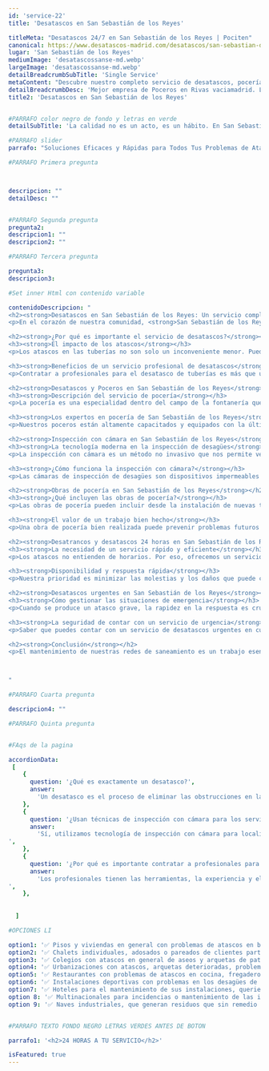 ```yaml
---
id: 'service-22'
title: 'Desatascos en San Sebastián de los Reyes'

titleMeta: "Desatascos 24/7 en San Sebastián de los Reyes | Pociten"
canonical: https://www.desatascos-madrid.com/desatascos/san-sebastian-de-los-reyes
lugar: 'San Sebastián de los Reyes'
mediumImage: 'desatascossanse-md.webp'
largeImage: 'desatascossanse-md.webp'
detailBreadcrumbSubTitle: 'Single Service'
metaContent: "Descubre nuestro completo servicio de desatascos, pocería e inspección con cámara en San Sebastián de los Reyes. Disponibles 24/7.☎️ 647 376 782"
detailBreadcrumbDesc: 'Mejor empresa de Poceros en Rivas vaciamadrid. Llámanos y compruébalo'
title2: 'Desatascos en San Sebastián de los Reyes'


#PARRAFO color negro de fondo y letras en verde
detailSubTitle: 'La calidad no es un acto, es un hábito. En San Sebastián de los Reyes, hacemos de la excelencia nuestro compromiso diario.'

#PARRAFO slider
parrafo: "Soluciones Eficaces y Rápidas para Todos Tus Problemas de Atascos y Pocería"

#PARRAFO Primera pregunta



descripcion: ""
detailDesc: ""


#PARRAFO Segunda pregunta
pregunta2: 
descripcion1: ""
descripcion2: ""

#PARRAFO Tercera pregunta

pregunta3: 
descripcion3: 

#Set inner Html con contenido variable

contenidoDescripcion: "
<h2><strong>Desatascos en San Sebastián de los Reyes: Un servicio completo</strong></h2>
<p>En el corazón de nuestra comunidad, <strong>San Sebastián de los Reyes</strong>, hay un equipo de profesionales dedicados que trabajan las 24 horas del día, los 7 días de la semana, para mantener el flujo de nuestros sistemas de drenaje. ¿Pero realmente conoces la importancia de este servicio? ¿O cómo pueden ayudarte estos expertos en tu hogar o negocio?</p>

<h2><strong>¿Por qué es importante el servicio de desatascos?</strong></h2>
<h3><strong>El impacto de los atascos</strong></h3>
<p>Los atascos en las tuberías no son solo un inconveniente menor. Pueden causar daños graves a tus instalaciones, provocar inundaciones y, en última instancia, convertirse en un problema de salud pública.</p>

<h3><strong>Beneficios de un servicio profesional de desatascos</strong></h3>
<p>Contratar a profesionales para el desatasco de tuberías es más que una necesidad, es una inversión en tranquilidad y seguridad. Su conocimiento, experiencia y herramientas especializadas les permiten detectar y resolver problemas rápidamente, evitando daños a largo plazo.</p>

<h2><strong>Desatascos y Poceros en San Sebastián de los Reyes</strong></h2>
<h3><strong>Descripción del servicio de pocería</strong></h3>
<p>La pocería es una especialidad dentro del campo de la fontanería que se ocupa de la instalación, mantenimiento y reparación de las redes de saneamiento y drenaje. En palabras sencillas, los poceros son los expertos en mantener el flujo adecuado en nuestras tuberías.</p>

<h3><strong>Los expertos en pocería de San Sebastián de los Reyes</strong></h3>
<p>Nuestros poceros están altamente capacitados y equipados con la última tecnología para garantizar un servicio de alta calidad. Su trabajo meticuloso y profesional asegura la durabilidad y eficiencia de nuestras redes de drenaje.</p>

<h2><strong>Inspección con cámara en San Sebastián de los Reyes</strong></h2>
<h3><strong>La tecnología moderna en la inspección de desagües</strong></h3>
<p>La inspección con cámara es un método no invasivo que nos permite ver el interior de las tuberías, detectar obstrucciones y determinar la mejor manera de resolverlas.</p>

<h3><strong>¿Cómo funciona la inspección con cámara?</strong></h3>
<p>Las cámaras de inspección de desagües son dispositivos impermeables equipados con luces que se introducen en las tuberías. Estas cámaras transmiten imágenes en tiempo real a un monitor, lo que permite a los técnicos identificar y localizar el problema.</p>

<h2><strong>Obras de pocería en San Sebastián de los Reyes</strong></h2>
<h3><strong>¿Qué incluyen las obras de pocería?</strong></h3>
<p>Las obras de pocería pueden incluir desde la instalación de nuevas tuberías hasta la reparación de secciones dañadas o el desatasco de las mismas. En cada caso, nuestro objetivo es garantizar el funcionamiento correcto de las redes de saneamiento y drenaje.</p>

<h3><strong>El valor de un trabajo bien hecho</strong></h3>
<p>Una obra de pocería bien realizada puede prevenir problemas futuros y prolongar la vida útil de tus tuberías. Por eso, en San Sebastián de los Reyes, nuestros profesionales se comprometen a ofrecer un servicio de la más alta calidad.</p>

<h2><strong>Desatrancos y desatascos 24 horas en San Sebastián de los Reyes</strong></h2>
<h3><strong>La necesidad de un servicio rápido y eficiente</strong></h3>
<p>Los atascos no entienden de horarios. Por eso, ofrecemos un servicio de desatrancos y desatascos las 24 horas del día. No importa cuando ocurra el problema, estamos listos para ayudarte.</p>

<h3><strong>Disponibilidad y respuesta rápida</strong></h3>
<p>Nuestra prioridad es minimizar las molestias y los daños que puede causar un atasco. Por eso, nos comprometemos a ofrecer una respuesta rápida y eficiente, independientemente de la hora del día.</p>

<h2><strong>Desatascos urgentes en San Sebastián de los Reyes</strong></h2>
<h3><strong>Cómo gestionar las situaciones de emergencia</strong></h3>
<p>Cuando se produce un atasco grave, la rapidez en la respuesta es crucial. Nuestro equipo de desatascos urgentes está preparado para actuar de inmediato y resolver la situación de la manera más eficaz posible.</p>

<h3><strong>La seguridad de contar con un servicio de urgencia</strong></h3>
<p>Saber que puedes contar con un servicio de desatascos urgentes en cualquier momento te proporciona una tranquilidad invaluable. En San Sebastián de los Reyes, estamos comprometidos a estar ahí cuando más nos necesites.</p>

<h2><strong>Conclusión</strong></h2>
<p>El mantenimiento de nuestras redes de saneamiento es un trabajo esencial para el bienestar de nuestra comunidad. Por eso, en San Sebastián de los Reyes, estamos orgullosos de ofrecer un servicio completo de desatascos, pocería, inspección con cámara, obras de pocería y desatascos urgentes. Siempre estamos listos para ayudarte, las 24 horas del día, los 7 días de la semana.</p>



"

#PARRAFO Cuarta pregunta

descripcion4: ""

#PARRAFO Quinta pregunta


#FAqs de la pagina

accordionData:
 [
    {
      question: '¿Qué es exactamente un desatasco?',
      answer:
        'Un desatasco es el proceso de eliminar las obstrucciones en las tuberías para restaurar su correcto funcionamiento.',
    },
    {
      question: '¿Usan técnicas de inspección con cámara para los servicios de desatascos?',
      answer:
        'Sí, utilizamos tecnología de inspección con cámara para localizar atascos y problemas en las tuberías. Esto nos permite brindar un servicio más preciso y eficiente.
',
    },
    {
      question: '¿Por qué es importante contratar a profesionales para el desatasco de tuberías?',
      answer:
        'Los profesionales tienen las herramientas, la experiencia y el conocimiento para resolver los atascos de manera eficiente y segura, evitando daños a largo plazo.
',
    },
     
  
  ]

#OPCIONES LI

option1: '✅ Pisos y viviendas en general con problemas de atascos en bañeras, fregaderos o inodoros.'
option2: '✅ Chalets individuales, adosados o pareados de clientes particulares en general con problemas de atascos en arquetas de hojas o tierra. '
option3: '✅ Colegios con atascos en general de aseos y arquetas de patios.'
option4: '✅ Urbanizaciones con atascos, arquetas deterioradas, problemas de tuberías o bajantes.'
option5: '✅ Restaurantes con problemas de atascos en cocina, fregaderos o en los aseos de los clientes.'
option6: '✅ Instalaciones deportivas con problemas en los desagües de las piscina o vaciado de arquetas en los vestuarios.'
option7: '✅ Hoteles para el mantenimiento de sus instalaciones, queriendo dar siempre el mejor servicio a sus huéspedes.'
option 8: '✅ Multinacionales para incidencias o mantenimiento de las instalaciones distribuidas en sus oficinas.'
option 9: '✅ Naves industriales, que generan residuos que sin remedio se acumulan en sus arquetas produciendo atrancos.'


#PARRAFO TEXTO FONDO NEGRO LETRAS VERDES ANTES DE BOTON

parrafo1: '<h2>24 HORAS A TU SERVICIO</h2>'

isFeatured: true
---
```

